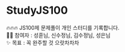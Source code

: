 # StudyJS100

🔥🔥🔥 JS100제 문제풀이 개인 스터디를 기록합니다.
<br/>🐥🐥 참여자 : 성훈님, 신수정님, 김수정님, 성은님
<br/>✨ 목표 : 꼭 완주할 것 으랏차차차
